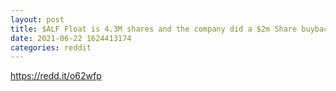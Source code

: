 ```yaml
--- 
layout: post 
title: $ALF Float is 4.3M shares and the company did a $2m Share buyback!!! 
date: 2021-06-22 1624413174 
categories: reddit 
--- 
```

https://redd.it/o62wfp